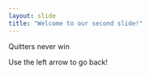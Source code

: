 ```yaml
---
layout: slide
title: "Welcome to our second slide!"
---
```

Quitters never win

Use the left arrow to go back!
